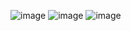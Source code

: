 ![image](https://github.com/user-attachments/assets/9ab09991-aec3-4ea6-bb81-830c7b9eff35)
![image](https://github.com/user-attachments/assets/c6b9d4eb-ae69-4e9d-a2fc-f548aacbdab1)
![image](https://github.com/user-attachments/assets/45899e3b-8a7d-4812-b026-b9b52a3eb303)
